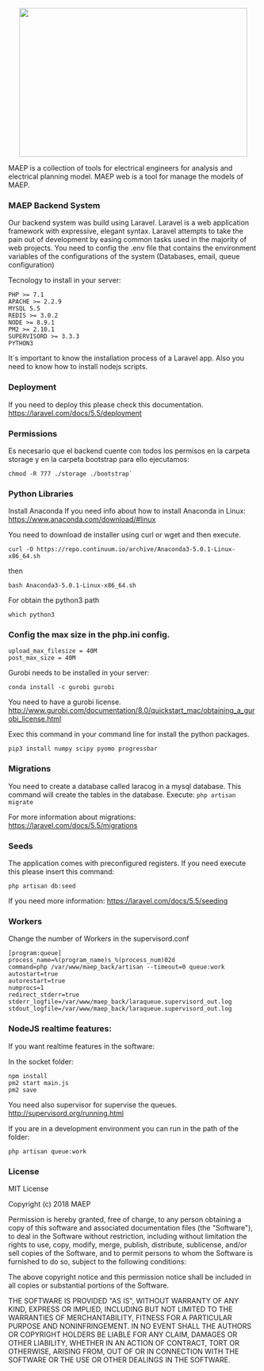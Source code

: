 <p align="center">
    <img width="460" height="300" src="https://maep-tools.github.io/landing-page/assets/img/theme/Vector.svg">
</p>
MAEP is a collection of tools for electrical engineers for analysis and electrical planning model.  
MAEP web is a tool for manage the models of MAEP.

### MAEP Backend System
Our backend system was build using Laravel. Laravel is a web application framework with expressive, elegant syntax. Laravel attempts to take the pain out of development by easing common tasks used in the majority of web projects.
You need to config the .env file that contains the environment variables of the configurations of the system (Databases, email, queue configuration)

Tecnology to install in your server:
```
PHP >= 7.1
APACHE >= 2.2.9
MYSQL 5.5
REDIS >= 3.0.2
NODE >= 8.9.1
PM2 >= 2.10.1
SUPERVISORD >= 3.3.3
PYTHON3
```

It´s important to know the installation process of a Laravel app. Also you need to know how to install nodejs scripts.

### Deployment
If you need to deploy this please check this documentation. https://laravel.com/docs/5.5/deployment


### Permissions
Es necesario que el backend cuente con todos los permisos en la carpeta storage y en la carpeta bootstrap para ello ejecutamos:

```
chmod -R 777 ./storage ./bootstrap`
```

### Python Libraries

Install Anaconda
If you need info about how to install Anaconda in Linux:
https://www.anaconda.com/download/#linux

You need to download de installer using curl or wget and then execute.
```
curl -O https://repo.continuum.io/archive/Anaconda3-5.0.1-Linux-x86_64.sh
````
then
````
bash Anaconda3-5.0.1-Linux-x86_64.sh
````
For obtain the python3 path
```
which python3
```

### Config the max size in the php.ini config.
```
upload_max_filesize = 40M
post_max_size = 40M
```


Gurobi needs to be installed in your server:

`conda install -c gurobi gurobi`

You need to have a gurobi license.
http://www.gurobi.com/documentation/8.0/quickstart_mac/obtaining_a_gurobi_license.html

Exec this command in your command line for install the python packages.

`pip3 install numpy scipy pyomo progressbar`

### Migrations
You need to create a database called laracog in a mysql database.
This command will create the tables in the database.
Execute:
`php artisan migrate`

For more information about migrations:
https://laravel.com/docs/5.5/migrations


### Seeds
The application comes with preconfigured registers. If you need execute this please insert this command:

`php artisan db:seed`

If you need more information:
https://laravel.com/docs/5.5/seeding



### Workers
Change the number of Workers in the supervisord.conf
```
[program:queue]
process_name=%(program_name)s_%(process_num)02d
command=php /var/www/maep_back/artisan --timeout=0 queue:work
autostart=true
autorestart=true
numprocs=1
redirect_stderr=true
stderr_logfile=/var/www/maep_back/laraqueue.supervisord_out.log
stdout_logfile=/var/www/maep_back/laraqueue.supervisord_out.log
```

### NodeJS realtime features:
If you want realtime features in the software:

In the socket folder:
```
npm install
pm2 start main.js
pm2 save
```

You need also supervisor for supervise the queues.
http://supervisord.org/running.html

If you are in a development environment you can run in the path of the folder:
```
php artisan queue:work
```


### License
MIT License

Copyright (c) 2018 MAEP

Permission is hereby granted, free of charge, to any person obtaining a copy of this software and associated documentation files (the "Software"), to deal in the Software without restriction, including without limitation the rights to use, copy, modify, merge, publish, distribute, sublicense, and/or sell copies of the Software, and to permit persons to whom the Software is furnished to do so, subject to the following conditions:

The above copyright notice and this permission notice shall be included in all copies or substantial portions of the Software.

THE SOFTWARE IS PROVIDED "AS IS", WITHOUT WARRANTY OF ANY KIND, EXPRESS OR IMPLIED, INCLUDING BUT NOT LIMITED TO THE WARRANTIES OF MERCHANTABILITY, FITNESS FOR A PARTICULAR PURPOSE AND NONINFRINGEMENT. IN NO EVENT SHALL THE AUTHORS OR COPYRIGHT HOLDERS BE LIABLE FOR ANY CLAIM, DAMAGES OR OTHER LIABILITY, WHETHER IN AN ACTION OF CONTRACT, TORT OR OTHERWISE, ARISING FROM, OUT OF OR IN CONNECTION WITH THE SOFTWARE OR THE USE OR OTHER DEALINGS IN THE SOFTWARE.
